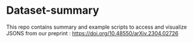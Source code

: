 # Dataset-summary
This repo contains summary and example scripts to access and visualize JSONS from our preprint : https://doi.org/10.48550/arXiv.2304.02726 

